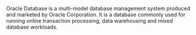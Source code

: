 Oracle Database is a multi-model database management system produced and marketed by Oracle Corporation. It is a database commonly used for running online transaction processing, data warehousing and mixed database workloads.